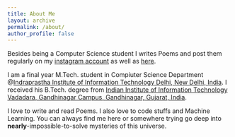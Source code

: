 ```yaml
---
title: About Me
layout: archive
permalink: /about/
author_profile: false
---
```


Besides being a Computer Science student I writes Poems and post them regularly on my [instagram account](https://www.instagram.com/inklinks_of_my_heart/) as well as [here](https://inklinks.me/).

I am a final year M.Tech. student in Compiuter Science Department @[Indraprastha Institute of Information Technology Delhi, New Delhi, India](https://iiitd.ac.in/). I received his B.Tech. degree from [Indian Institute of Information Technology Vadadara, Gandhinagar Campus, Gandhinagar, Gujarat, India](http://iiitvadodara.ac.in/). 

I love to write and read Poems. I also love to code stuffs and Machine Learning. You can always find me here or somewhere trying go deep into **nearly**-impossible-to-solve mysteries of this universe.  